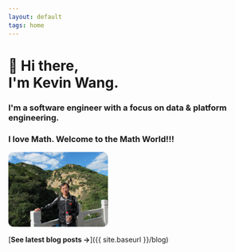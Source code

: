 ```yaml
---
layout: default
tags: home
---
```


# 👋 Hi there, <br/> I'm Kevin Wang.

### I'm a software engineer with a focus on data & platform engineering.

### I love Math. Welcome to the Math World!!!
<img src="images/headshot.jpg" alt="Kevin Wang" width="200" style="border-radius: 10px;" />


[**See latest blog posts →**]({{ site.baseurl }}/blog)
